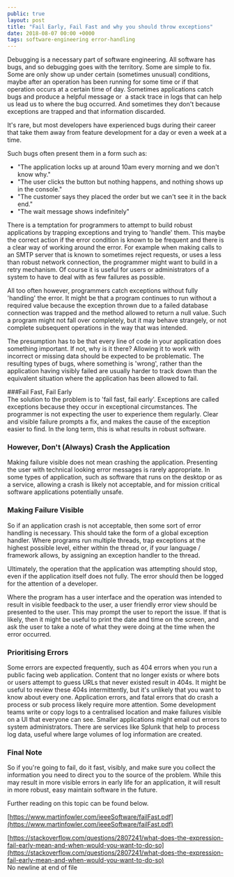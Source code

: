 ```yaml
---  
public: true  
layout: post  
title: "Fail Early, Fail Fast and why you should throw exceptions"  
date: 2018-08-07 00:00 +0000  
tags: software-engineering error-handling
---  
```

  
Debugging is a necessary part of software engineering. All software has bugs, and so debugging goes with the territory. Some are simple to fix. Some are only show up under certain (sometimes unusual) conditions, maybe after an operation has been running for some time or if that operation occurs at a certain time of day. Sometimes applications catch bugs and produce a helpful message or  a stack trace in logs that can help us lead us to where the bug occurred. And sometimes they don't because exceptions are trapped and that information discarded.  
  
It's rare, but most developers have experienced bugs during their career that take them away from feature development for a day or even a week at a time.  
  
Such bugs often present them in a form such as:  
  
- "The application locks up at around 10am every morning and we don't know why."  
- "The user clicks the button but nothing happens, and nothing shows up in the console."  
- "The customer says they placed the order but we can't see it in the back end."  
- "The wait message shows indefinitely"  
  
There is a temptation for programmers to attempt to build robust applications by trapping exceptions and trying to 'handle' them. This maybe the correct action if the error condition is known to be frequent and there is a clear way of working around the error. For example when making calls to an SMTP server that is known to sometimes reject requests, or uses a less than robust network connection, the programmer might want to build in a retry mechanism. Of course it is useful for users or administrators of a system to have to deal with as few failures as possible.  
  
All too often however, programmers catch exceptions without fully 'handling' the error. It might be that a program continues to run without a required value because the exception thrown due to a failed database connection was trapped and the method allowed to return a null value. Such a program might not fall over completely, but it may behave strangely, or not complete subsequent operations in the way that was intended.  
  
The presumption has to be that every line of code in your application does something important. If not, why is it there? Allowing it to work with incorrect or missing data should be expected to be problematic. The resulting types of bugs, where something is 'wrong', rather than the application having visibly failed are usually harder to track down than the equivalent situation where the application has been allowed to fail.  
  
###Fail Fast, Fail Early  
The solution to the problem is to 'fail fast, fail early'. Exceptions are called exceptions because they occur in exceptional circumstances. The programmer is not expecting the user to experience them regularly. Clear and visible failure prompts a fix, and makes the cause of the exception easier to find. In the long term, this is what results in robust software.  
  
  
  
### However, Don't (Always) Crash the Application  
Making failure visible does not mean crashing the application. Presenting the user with technical looking error messages is rarely appropriate. In some types of application, such as software that runs on the desktop or as a service, allowing a crash is likely not acceptable, and for mission critical software applications potentially unsafe.  
  
  
  
### Making Failure Visible  
So if an application crash is not acceptable, then some sort of error handling is necessary. This should take the form of a global exception handler. Where programs run multiple threads, trap exceptions at the highest possible level, either within the thread or, if your language / framework allows, by assigning an exception handler to the thread.  
  
Ultimately, the operation that the application was attempting should stop, even if the application itself does not fully. The error should then be logged for the attention of a developer.  
  
Where the program has a user interface and the operation was intended to result in visible feedback to the user, a user friendly error view should be presented to the user. This may prompt the user to report the issue. If that is likely, then it might be useful to print the date and time on the screen, and ask the user to take a note of what they were doing at the time when the error occurred.  
  
### Prioritising Errors   
Some errors are expected frequently, such as 404 errors when you run a public facing web application. Content that no longer exists or where bots or users attempt to guess URLs that never existed result in 404s. It might be useful to review these 404s intermittently, but it's unlikely that you want to know about every one. Application errors, and fatal errors that do crash a process or sub process likely require more attention. Some development teams write or copy logs to a centralised location and make failures visible on a UI that everyone can see. Smaller applications might email out errors to system administrators. There are services like Splunk that help to process log data, useful where large volumes of log information are created.  
  
  
  
### Final Note  
  
So if you're going to fail, do it fast, visibly, and make sure you collect the information you need to direct you to the source of the problem. While this may result in more visible errors in early life for an application, it will result in more robust, easy maintain software in the future.  
  
  
  
Further reading on this topic can be found below.  
  
[https://www.martinfowler.com/ieeeSoftware/failFast.pdf](https://www.martinfowler.com/ieeeSoftware/failFast.pdf)  
  
[https://stackoverflow.com/questions/2807241/what-does-the-expression-fail-early-mean-and-when-would-you-want-to-do-so](https://stackoverflow.com/questions/2807241/what-does-the-expression-fail-early-mean-and-when-would-you-want-to-do-so)  
No newline at end of file